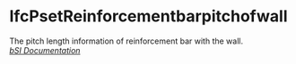 IfcPsetReinforcementbarpitchofwall
==================================
The pitch length information of reinforcement bar with the wall.  
[ _bSI
Documentation_](https://standards.buildingsmart.org/IFC/DEV/IFC4_2/FINAL/HTML/schema/ifcstructuralelementsdomain/pset/pset_reinforcementbarpitchofwall.htm)


